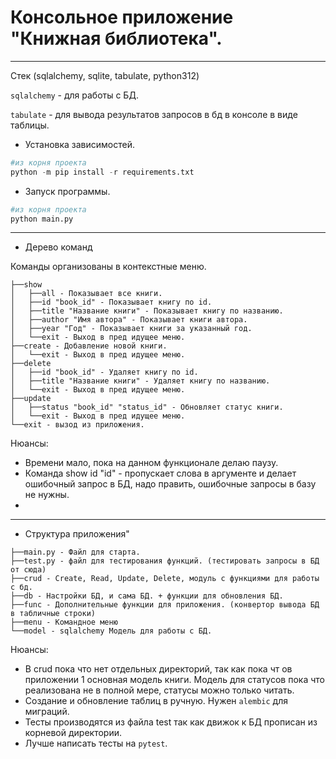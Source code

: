 
# Консольное приложение "Книжная библиотека".

---
Стек (sqlalchemy, sqlite, tabulate, python312)

`sqlalchemy` - для работы с БД.

`tabulate` - для вывода результатов запросов в бд в консоле в виде таблицы.

* Установка зависимостей.
```python
#из корня проекта
python -m pip install -r requirements.txt
```
* Запуск программы.
```python
#из корня проекта
python main.py
```
---
* Дерево команд

Команды организованы в контекстные меню.

```shell
├──show
│   ├──all - Показывает все книги.
│   ├──id "book_id" - Показывает книгу по id.
│   ├──title "Название книги" - Показывает книгу по названию.
│   ├──author "Имя автора" - Показывает книги автора.
│   ├──year "Год" - Показывает книги за указанный год.
│   └──exit - Выход в пред идущее меню.
├──create - Добавление новой книги.
│   └──exit - Выход в пред идущее меню.
├──delete 
│   ├──id "book_id" - Удаляет книгу по id.
│   ├──title "Название книги" - Удаляет книгу по названию.
│   └──exit - Выход в пред идущее меню.
├──update
│   ├──status "book_id" "status_id" - Обновляет статус книги.
│   └──exit - Выход в пред идущее меню.
└──exit - вызод из приложения.
```
Нюансы:
* Времени мало, пока на данном функционале делаю паузу.
* Команда show id "id" - пропускает слова в аргументе и делает ошибочный запрос в БД, 
надо править, ошибочные запросы в базу не нужны.
*

---
* Структура приложения"

```shell
├──main.py - Файл для старта.
├──test.py - файл для тестирования функций. (тестировать запросы в БД от сюда)
├──crud - Create, Read, Update, Delete, модуль с функциями для работы с бд.
├──db - Настройки БД, и сама БД. + функции для обновления БД.
├──func - Дополнительные функции для приложения. (конвертор вывода БД в табличные строки)
├──menu - Командное меню
└──model - sqlalchemy Модель для работы с БД.
```
Нюансы:
* В crud пока что нет отдельных директорий, 
так как пока чт ов приложении 1 основная модель книги. 
Модель для статусов пока что реализована не в полной мере, статусы можно только читать.
* Создание и обновление таблиц в ручную. Нужен `alembic` для миграций.
* Тесты производятся из файла test так как движок к БД прописан из корневой директории.
* Лучше написать тесты на `pytest`.

